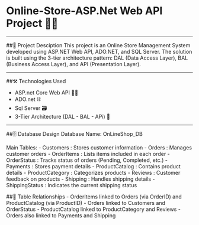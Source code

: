 #                          Online-Store-ASP.Net Web API Project 🛒📲
----------------------------------------------------------------------------------------------

##🚀 Project Desciption
  This project is an Online Store Management System developed using ASP.NET Web API, ADO.NET,
  and SQL Server.
  The solution is built using the 3-tier architecture pattern: DAL (Data Access Layer),
  BAL (Business Access Layer), and API (Presentation Layer).
  
----------------------------------------------------------------------------------------------
##⚒️ Technologies Used 
   - ASP.net Core Web API ⛓️‍💥
   - ADO.net ⛓️
   - Sql Server 🗃️
   - 3-Tier Architecture (DAL - BAL - APi) 🔩

-----------------------------------------------------------------------------------------------
 ##🗄️ Database Design
  Database Name: OnLineShop_DB

  Main Tables:
    - Customers         : Stores customer information
    - Orders            : Manages customer orders
    - OrderItems        : Lists items included in each order
    - OrderStatus       : Tracks status of orders (Pending, Completed, etc.)
    - Payments          : Stores payment details
    - ProductCatalog    : Contains product details
    - ProductCategory   : Categorizes products
    - Reviews           : Customer feedback on products
    - Shipping          : Handles shipping details
    - ShippingStatus    : Indicates the current shipping status

  ##🔑 Table Relationships 
      - OrderItems linked to Orders (via OrderID) and ProductCatalog (via ProductID)
      - Orders linked to Customers and OrderStatus
      - ProductCatalog linked to ProductCategory and Reviews
    - Orders also linked to Payments and Shipping


    
